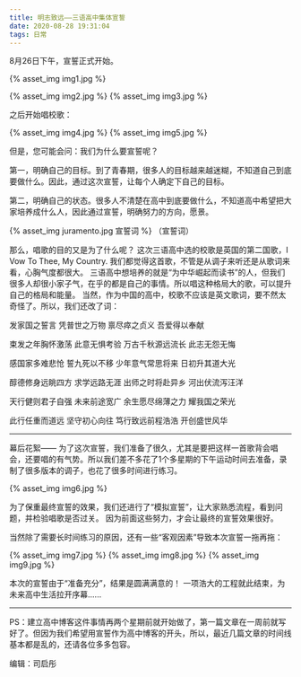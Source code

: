```yaml
---
title: 明志致远——三语高中集体宣誓
date: 2020-08-28 19:31:04
tags: 日常
---
```


8月26日下午，宣誓正式开始。

<style type="text/css">
    img {
        border: 2px solid #ddd;
    }
</style>

{% asset_img img1.jpg %}

<!--more-->

{% asset_img img2.jpg %}
{% asset_img img3.jpg %}

之后开始唱校歌：

{% asset_img img4.jpg %}
{% asset_img img5.jpg %}

但是，您可能会问：我们为什么要宣誓呢？

第一，明确自己的目标。到了青春期，很多人的目标越来越迷糊，不知道自己到底要做什么。因此，通过这次宣誓，让每个人确定下自己的目标。

第二，明确自己的状态。很多人不清楚在高中到底要做什么，不知道高中希望把大家培养成什么人，因此通过宣誓，明确努力的方向，愿景。

{% asset_img juramento.jpg 宣誓词 %}
（宣誓词）

那么，唱歌的目的又是为了什么呢？
这次三语高中选的校歌是英国的第二国歌，I Vow To Thee, My Country. 我们都觉得这首歌，不管是从调子来听还是从歌词来看，心胸气度都很大。
三语高中想培养的就是“为中华崛起而读书”的人，但我们很多人却很小家子气，在乎的都是自己的事情。所以唱这种格局大的歌，可以提升自己的格局和能量。
当然，作为中国的高中，校歌不应该是英文歌词，要不然太奇怪了。所以，我们还改了词：


发家国之誓言
凭普世之万物
禀尽瘁之贞义
吾爱得以奉献

束发之年胸怀激荡
此意无惧考验
万古千秋源远流长
此志无怨无悔

感国家多难悲怆
誓九死以不移
少年意气常思将来
日初升其道大光

醇德修身远眺四方
求学远路无涯
出师之时将赴异乡
河出伏流泻汪洋

天行健则君子自强
未来前途宽广
余生愿尽绵薄之力
耀我国之荣光

此行任重而道远
坚守初心向往
笃行致远前程浩浩
开创盛世风华

--------------------------------------------------------------

幕后花絮——
为了这次宣誓，我们准备了很久，尤其是要把这样一首歌背会唱会，还要唱的有气势。所以我们差不多花了1个多星期的下午运动时间去准备，录制了很多版本的调子，也花了很多时间进行练习。

{% asset_img img6.jpg %}

为了保重最终宣誓的效果，我们还进行了“模拟宣誓”，让大家熟悉流程，看到问题，并检验唱歌是否过关。
因为前面这些努力，才会让最终的宣誓效果很好。

当然除了需要长时间练习的原因，还有一些“客观因素”导致本次宣誓一拖再拖：

{% asset_img img7.jpg %}
{% asset_img img8.jpg %}
{% asset_img img9.jpg %}

本次的宣誓由于“准备充分”，结果是圆满满意的！
一项浩大的工程就此结束，为未来高中生活拉开序幕......

---

PS：建立高中博客这件事情再两个星期前就开始做了，第一篇文章在一周前就写好了。但因为我们希望用宣誓作为高中博客的开头，所以，最近几篇文章的时间线基本都是乱的，还请各位多多包容。


编辑：司启彤

